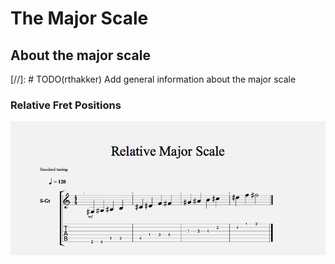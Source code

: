 # The Major Scale

## About the major scale

[//]: # TODO(rthakker) Add general information about the major scale

### Relative Fret Positions

![Relative Major Scale](tabs/relative_major.png)
